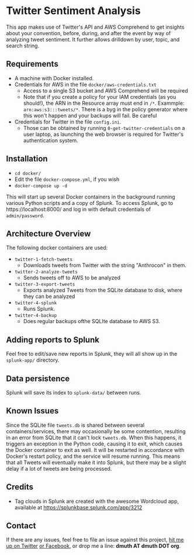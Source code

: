 
# Twitter Sentiment Analysis

This app makes use of Twitter's API and AWS Comprehend to get insights about your convention,
before, during, and after the event by way of analyzing tweet sentiment.  It further
allows drilldown by user, topic, and search string.


## Requirements

- A machine with Docker installed.
- Credentials for AWS in the file `docker/aws-credentials.txt`
   - Access to a single S3 bucket and AWS Comprehend will be required
   - Note that if you create a policy for your IAM credentials (as you should!), the ARN in the Resource array must end in `/*`.  Exammple: `arn:aws:s3:::tweets/*`. There is a byg in the policy generator where this won't happen and your backups will fail.  Be careful
- Credentials for Twitter in the file `config.ini`.  
   - Those can be obtained by running `0-get-twitter-credentials` on a user laptop, as launching the web browser is required for Twitter's authentication system.


## Installation

- `cd docker/`
- Edit the file `docker-compose.yml`, if you wish
- `docker-compose up -d`

This will start up several Docker containers in the background running various Python
scripts and a copy of Splunk.  To access Splunk, go to https://localhost:8000/ and
log in with default credentials of `admin/password`.


## Architecture Overview

The following docker containers are used:

- `twitter-1-fetch-tweets`
   - Downloads tweets from Twitter with the string "Anthrocon" in them.
- `twitter-2-analyze-tweets`
   - Sends tweets off to AWS to be analyzed
- `twitter-3-export-tweets`
   - Exports analyzed Tweets from the SQLite database to disk, where they can be analyzed
- `twitter-4-splunk`
   - Runs Splunk.
- `twitter-4-backup`
   - Does regular backups ofthe SQLIte database to AWS S3.


## Adding reports to Splunk

Feel free to edit/save new reports in Splunk, they will all show up in the `splunk-app/` directory.


## Data persistence

Splunk will save its index to `splunk-data/` between runs.


## Known Issues

Since the SQLite file `tweets.db` is shared between several containers/services, there may occasionally
be some contention, resulting in an error from SQLite that it can't lock `tweets.db`.  When this happens,
it triggers an exception in the Python code, causing it to exit, which causes the Docker container to
exit as well.  It will be restarted in accordance with Docker's restart policy, and the service will resume 
running.  This means that all Tweets will eventually make it into Splunk, but there may be a slight delay
if a lot of tweets are being processed.


## Credits

- Tag clouds in Splunk are created with the awesome Wordcloud app, available at <a href="https://splunkbase.splunk.com/app/3212">https://splunkbase.splunk.com/app/3212</a>


## Contact

If there are any issues, feel
free to file an issue against this project, <a href="http://twitter.com/dmuth">hit me up on Twitter</a>
<a href="http://facebook.com/dmuth">or Facebook</a>, or drop me a line: **dmuth AT dmuth DOT org**.




